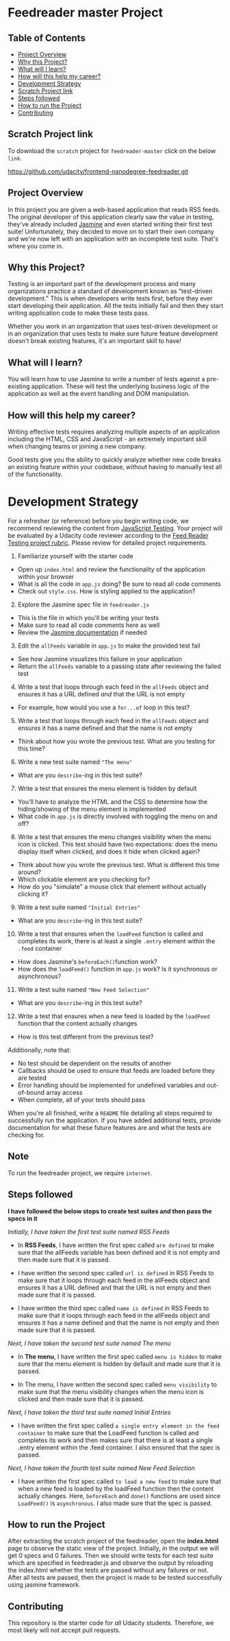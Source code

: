 # Feedreader master Project

## Table of Contents

- [Project Overview](#Project-Overview)
- [Why this Project?](#Why-this-Project)
- [What will I learn?](#What-will-I-learn)
- [How will this help my career?](#How-will-this-help-my-career)
- [Development Strategy](#Development-Strategy)
- [Scratch Project link](#Scratch-Project-link)
- [Steps followed](Steps-followed)
- [How to run the Project](#How-to-run-the-Project)
- [Contributing](#Contributing)

## Scratch Project link

To download the `scratch` project for `feedreader-master` click on the below `link`.

<https://github.com/udacity/frontend-nanodegree-feedreader.git>

## Project Overview

In this project you are given a web-based application that reads RSS feeds. The original developer of this application clearly saw the value in testing, they've already included [Jasmine](http://jasmine.github.io/) and even started writing their first test suite! Unfortunately, they decided to move on to start their own company and we're now left with an application with an incomplete test suite. That's where you come in.

## Why this Project?

Testing is an important part of the development process and many organizations practice a standard of development known as "test-driven development." This is when developers write tests first, before they ever start developing their application. All the tests initially fail and then they start writing application code to make these tests pass.

Whether you work in an organization that uses test-driven development or in an organization that uses tests to make sure future feature development doesn't break existing features, it's an important skill to have!

## What will I learn?

You will learn how to use Jasmine to write a number of tests against a pre-existing application. These will test the underlying business logic of the application as well as the event handling and DOM manipulation.

## How will this help my career?

Writing effective tests requires analyzing multiple aspects of an application including the HTML, CSS and JavaScript - an extremely important skill when changing teams or joining a new company.

Good tests give you the ability to quickly analyze whether new code breaks an existing feature within your codebase, without having to manually test all of the functionality.

# Development Strategy

For a refresher (or reference) before you begin writing code, we recommend reviewing the content from [JavaScript Testing](https://www.udacity.com/course/javascript-testing--ud549). Your project will be evaluated by a Udacity code reviewer according to the [Feed Reader Testing project rubric](https://review.udacity.com/#!/rubrics/18/view). Please review for detailed project requirements.

1. Familiarize yourself with the starter code

  - Open up `index.html` and review the functionality of the application within your browser
  - What is all the code in `app.js` doing? Be sure to read all code comments
  - Check out `style.css`. How is styling applied to the application?

2. Explore the Jasmine spec file in `feedreader.js`

  - This is the file in which you'll be writing your tests
  - Make sure to read all code comments here as well
  - Review the [Jasmine documentation](http://jasmine.github.io) if needed

3. Edit the `allFeeds` variable in `app.js` to make the provided test fail

  - See how Jasmine visualizes this failure in your application
  - Return the `allFeeds` variable to a passing state after reviewing the failed test

4. Write a test that loops through each feed in the `allFeeds` object and ensures it has a URL defined _and_ that the URL is not empty

  - For example, how would you use a `for...of` loop in this test?

5. Write a test that loops through each feed in the `allFeeds` object and ensures it has a name defined and that the name is not empty

  - Think about how you wrote the previous test. What are you testing for this time?

6. Write a new test suite named `"The menu"`

  - What are you `describe`-ing in this test suite?

7. Write a test that ensures the menu element is hidden by default

  - You'll have to analyze the HTML and the CSS to determine how the hiding/showing of the menu element is implemented
  - What code in `app.js` is directly involved with toggling the menu on and off?

8. Write a test that ensures the menu changes visibility when the menu icon is clicked. This test should have two expectations: does the menu display itself when clicked, and does it hide when clicked again?

  - Think about how you wrote the previous test. What is different this time around?
  - Which clickable element are you checking for?
  - How do you "simulate" a mouse click that element without actually clicking it?

9. Write a test suite named `"Initial Entries"`

  - What are you `describe`-ing in this test suite?

10. Write a test that ensures when the `loadFeed` function is called and completes its work, there is at least a single `.entry` element within the `.feed` container

  - How does Jasmine's `beforeEach()`function work?
  - How does the `loadFeed()` function in `app.js` work? Is it synchronous or asynchronous?

11. Write a test suite named `"New Feed Selection"`

  - What are you `describe`-ing in this test suite?

12. Write a test that ensures when a new feed is loaded by the `loadFeed` function that the content actually changes

  - How is this test different from the previous test?

Additionally, note that:

- No test should be dependent on the results of another
- Callbacks should be used to ensure that feeds are loaded before they are tested
- Error handling should be implemented for undefined variables and out-of-bound array access
- When complete, all of your tests should pass

When you're all finished, write a `README` file detailing all steps required to successfully run the application. If you have added additional tests, provide documentation for what these future features are and what the tests are checking for.

## Note

To run the feedreader project, we require `internet`.

## Steps followed

**I have followed the below steps to create test suites and then pass the specs in it**

 _Initially, I have taken the first test suite named RSS Feeds_

- In **RSS Feeds**, I have written the first spec called `are defined` to make sure that the allFeeds variable has  been defined and it is not empty and then made sure that it is passed.

 - I have written the second spec called `url is defined` in RSS Feeds to make sure that it loops through each feed in the allFeeds object and ensures it has a URL defined and that the URL is not empty and then made sure that it is passed.

 - I have written the third spec called `name is defined` in RSS Feeds to make sure that it loops through each feed in the allFeeds object and ensures it has a name defined and that the name is not empty and then made sure that it is passed.

 _Next, I have taken the second test suite named The menu_

 - In **The menu**, I have written the first spec called `menu is hidden` to make sure that the menu element is hidden by default and made sure that it is passed.

 - In The menu, I have written the second spec called `menu visibility` to make sure that the menu visibility changes when the menu icon is clicked and then made sure that it is passed.

 _Next, I have taken the third test suite named Initial Entries_

 - I have written the first spec called `a single entry element in the feed container` to make sure that the LoadFeed function is called and completes its work and then makes sure that there is at least a single .entry element within the .feed container. I also ensured that the spec is passed.

 _Next, I have taken the fourth test suite named New Feed Selection_

 - I have written the first spec called `to load a new feed` to make sure that when a new feed is loaded by the loadFeed function then the content actually changes. Here, `beforeEach` and `done()` functions are used since `LoadFeed()` is `asynchronous`. I also made sure that the spec is passed.

## How to run the Project

After extracting the scratch project of the feedreader, open the **index.html** page to observe the static view of the project. Initially, in the output we will get 0 specs and 0 failures. Then we should write tests for each test suite which are specified in feedreader.js and observe the output by reloading the index.html whether the tests are passed without any failures or not. After all tests are passed, then the project is made to be tested successfully using jasmine framework.

## Contributing

This repository is the starter code for _all_ Udacity students. Therefore, we most likely will not accept pull requests.
